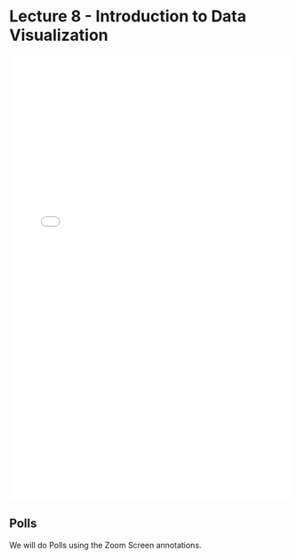 # Lecture 8 - Introduction to Data Visualization

<iframe src="../../Lecture 8_Viz1.pdf" width="100%" height="800px" frameBorder="0"> </iframe>

## Polls

We will do Polls using the Zoom Screen annotations.